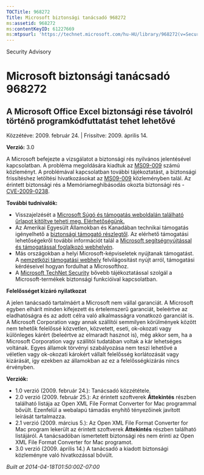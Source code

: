 ```yaml
---
TOCTitle: 968272
Title: Microsoft biztonsági tanácsadó 968272
ms:assetid: 968272
ms:contentKeyID: 61227669
ms:mtpsurl: 'https://technet.microsoft.com/hu-HU/library/968272(v=Security.10)'
---
```


Security Advisory

Microsoft biztonsági tanácsadó 968272
=====================================

A Microsoft Office Excel biztonsági rése távolról történő programkódfuttatást tehet lehetővé
--------------------------------------------------------------------------------------------

Közzétéve: 2009. február 24. | Frissítve: 2009. április 14.

**Verzió:** 3.0

A Microsoft befejezte a vizsgálatot a biztonsági rés nyilvános jelentésével kapcsolatban. A probléma megoldására kiadtuk az [MS09-009](http://go.microsoft.com/fwlink/?linkid=143568) számú közleményt. A problémával kapcsolatban további tájékoztatást, a biztonsági frissítéshez letöltési hivatkozásokat az [MS09-009](http://go.microsoft.com/fwlink/?linkid=143568) közleményben talál. Az érintett biztonsági rés a Memóriameghibásodás okozta biztonsági rés - [CVE-2009-0238](http://www.cve.mitre.org/cgi-bin/cvename.cgi?name=cve-2009-0238).

**További tudnivalók:**

-   Visszajelzését a [Microsoft Súgó és támogatás weboldalán található űrlapot kitöltve teheti meg. Elérhetőségünk.](https://support.microsoft.com/common/survey.aspx?scid=sw;en;1257&amp;showpage=1&amp;ws=technet&amp;sd=tech)
-   Az Amerikai Egyesült Államokban és Kanadában technikai támogatás igényelhető a [biztonsági támogató részlegtől](http://go.microsoft.com/fwlink/?linkid=21131). Az elérhető támogatási lehetőségekről további információt talál a [Microsoft segítségnyújtással és támogatással foglalkozó webhelyén](http://support.microsoft.com/).
-   Más országokban a helyi Microsoft-képviseletek nyújtanak támogatást. A [nemzetközi támogatási webhely](http://go.microsoft.com/fwlink/?linkid=21155) felvilágosítást nyújt arról, támogatási kérdéseivel hogyan fordulhat a Microsofthoz.
-   A [Microsoft TechNet Security](http://go.microsoft.com/fwlink/?linkid=21132) bővebb tájékoztatással szolgál a Microsoft-termékek biztonsági funkcióival kapcsolatban.

**Felelősséget kizáró nyilatkozat**

A jelen tanácsadó tartalmáért a Microsoft nem vállal garanciát. A Microsoft egyben elhárít minden kifejezett és értelemszerű garanciát, beleértve az eladhatóságra és az adott célra való alkalmasságra vonatkozó garanciát is. A Microsoft Corporation vagy annak szállítói semmilyen körülmények között nem tehetők felelőssé közvetlen, közvetett, eseti, ok-okozati vagy különleges kárért (beleértve az elmaradt hasznot is), még akkor sem, ha a Microsoft Corporation vagy szállítói tudatában voltak a kár lehetséges voltának. Egyes államok törvényi szabályozása nem teszi lehetővé a véletlen vagy ok-okozati károkért vállalt felelősség korlátozását vagy kizárását, így ezekben az államokban az ez a felelősségkizárás nincs érvényben.

**Verziók:**

-   1.0 verzió (2009. február 24.): Tanácsadó közzététele.
-   2.0 verzió (2009. február 25.): Az érintett szoftverek **Áttekintés** részben található listája az Open XML File Format Converter for Mac programmal bővült. Ezenfelül a webalapú támadás enyhítő tényezőinek javított leírását tartalmazza.
-   2.1 verzió (2009. március 5.): Az Open XML File Format Converter for Mac program lekerült az érintett szoftverek **Áttekintés** részben található listájáról. A tanácsadóban ismertetett biztonsági rés nem érinti az Open XML File Format Converter for Mac programot.
-   3.0 verzió (2009. április 14.) A tanácsadó a kiadott biztonsági közleményre való hivatkozással bővült.

*Built at 2014-04-18T01:50:00Z-07:00*
